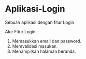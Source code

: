 # Aplikasi-Login
Sebuah aplikasi dengan fitur Login

Alur Fitur Login
1. Memasukkan email dan password.
2. Memvalidasi masukan.
3. Menampilkan halaman beranda.
